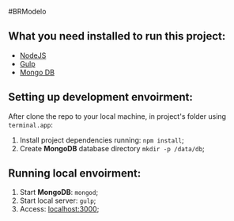 #BRModelo

## What you need installed to run this project:
* [NodeJS](http://nodejs.org)
* [Gulp](http://gulpjs.com)
* [Mongo DB](https://www.mongodb.org)

## Setting up development envoirment:
After clone the repo to your local machine, in project's folder using `terminal.app`:

1. Install project dependencies running: `npm install`;
2. Create **MongoDB** database directory `mkdir -p /data/db`;

## Running local envoirment:
1. Start **MongoDB**: `mongod`;
2. Start local server: `gulp`;
3. Access: [localhost:3000](http://localhost:3000);

